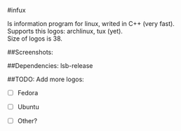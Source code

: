 #infux

Is information program for linux, writed in C++ (very fast). <br>
Supports this logos: archlinux, tux (yet).<br>
Size of logos is 38.

##Screenshots:


##Dependencies:
lsb-release

##TODO:
Add more logos:
- [ ] Fedora
- [ ] Ubuntu
- [ ] Other?

